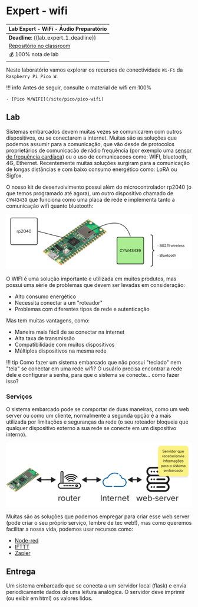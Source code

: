 # Expert - wifi

| Lab Expert - WiFi - Áudio Preparatório                          |
|----------------------------------------------------------------|
| **Deadline**: {{lab_expert_1_deadline}}                |
| [Repositório no classroom]({{lab_expert_1_classroom}}) |
| 💰 100% nota de lab                                            |

Neste laboratório vamos explorar os recursos de conectividade `Wi-Fi` da `Raspberry Pi Pico W`. 

!!! info
    Antes de seguir, consulte o material de wifi em:100%
    
    - [Pico W/WIFI](/site/pico/pico-wifi)

## Lab

Sistemas embarcados devem muitas vezes se comunicarem com outros dispositivos, ou se conectarem a internet. Muitas são as soluções que podemos assumir para a comunicação, que vão desde de protocolos proprietários de comunicacão de rádio frequência (por exemplo uma [sensor de frequência cardíaca](https://www.polar.com/br/sensores/sensor-de-frequencia-cardiaca/h9)) ou o uso de comunicacoes como: WIFI, bluetooth, 4G, Ethernet. Recentemente muitas soluções surgiram para a comunicação de longas distâncias e com baixo consumo energético como: LoRA ou Sigfox.

O nosso kit de desenvolvimento possui além do microcontrolador rp2040 (o que temos programado até agora), um outro dispositivo chamado de `CYW43439` que funciona como uma placa de rede e implementa tanto a comunicação wifi quanto bluetooth:

![](imgs-com/pico-cyw.png)

O WIFI é uma solução importante e utilizada em muitos produtos, mas possui uma série de problemas que devem ser levadas em consideração:

- Alto consumo energético
- Necessita conectar a um "roteador"
- Problemas com diferentes tipos de rede e autenticação

Mas tem muitas vantagens, como:

- Maneira mais fácil de se conectar na internet
- Alta taxa de transmissão
- Compatibilidade com muitos dispositivos
- Múltiplos dispositivos na mesma rede

!!! tip
    Como fazer um sistema embarcado que não possui "teclado" nem "tela" se conectar em uma rede wifi? O usuário precisa encontrar a rede dele e configurar a senha, para que o sistema se conecte... como fazer isso?

### Serviços

O sistema embarcado pode se comportar de duas maneiras, como um web server ou como um cliente, normalmente a segunda opção é a mais utilizada por limitações e seguranças da rede (o seu roteador bloqueia que qualquer dispositivo externo a sua rede se conecte em um dispositivo interno).  

![](imgs-com/server.png)

Muitas são as soluções que podemos empregar para criar esse web server (pode criar o seu próprio serviço, lembre de tec web!), mas como queremos facilitar a nossa vida, podemos usar recursos como:

- [Node-red](https://nodered.org/)
- [IFTTT](https://ifttt.com/explore)
- [Zapier](https://zapier.com/)

## Entrega

Um sistema embarcado que se conecta a um servidor local (flask) e envia periodicamente dados de uma leitura analógica. O servidor deve imprimir (ou exibir em html) os valores lidos.

<!--
A entrega deve ser um sistema embarcado com WIFI na qual você é capaz de ler dados de um potenciometro e enviar as informacoes para uma planilha do google sheets, simulando um dataloger.

Para isso você deverá:

- Entender com o wifi funciona, consulte a página no site da matéria [Pico W/wifi](/site/pico/pico-wifi).
- Para fazer o post no IFTTT/Zapier deve usar o exemplo da pico: https://github.com/raspberrypi/pico-examples/blob/master/pico_w/wifi/tcp_client/
- Usar o IFTTT e o Zapier com o servico (`web request`) que você consegue fazer um post e ele atualiza automaticamente a tabela do excel.
-->
